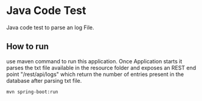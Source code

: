 # Java Code Test

Java code test to parse an log File.

## How to run

use maven command to run this application. Once Application starts it parses the txt file available in the resource folder and exposes an REST end point "/rest/api/logs" which return the number of entries present in the database after parsing txt file.

```bash
mvn spring-boot:run
```
